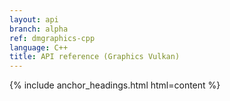 ```yaml
---
layout: api
branch: alpha
ref: dmgraphics-cpp
language: C++
title: API reference (Graphics Vulkan)
---
```

{% include anchor_headings.html html=content %}